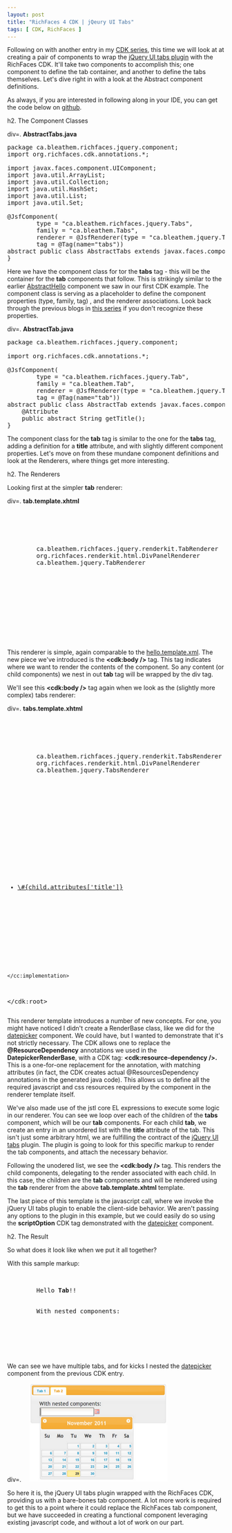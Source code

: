 ```yaml
---
layout: post
title: "RichFaces 4 CDK | jQeury UI Tabs"
tags: [ CDK, RichFaces ]
---
```


Following on with another entry in my <a href="http://blog.bleathem.ca/search/label/CDK">CDK series</a>, this time we will look at at creating a pair of components to wrap the <a href="http://jqueryui.com/demos/tabs/">jQuery UI tabs plugin</a> with the RichFaces CDK. It'll take two components to accomplish this; one component to define the tab container, and another to define the tabs themselves. Let's dive right in with a look at the Abstract component definitions.

As always, if you are interested in following along in your IDE, you can get the code below on <a href="https://github.com/bleathem/CDK-examples">github</a>.

h2. The Component Classes

div=. **AbstractTabs.java**

<pre class="prettyprint">package ca.bleathem.richfaces.jquery.component;
import org.richfaces.cdk.annotations.*;

import javax.faces.component.UIComponent;
import java.util.ArrayList;
import java.util.Collection;
import java.util.HashSet;
import java.util.List;
import java.util.Set;

@JsfComponent(
        type = "ca.bleathem.richfaces.jquery.Tabs",
        family = "ca.bleathem.Tabs",
        renderer = @JsfRenderer(type = "ca.bleathem.jquery.TabsRenderer"),
        tag = @Tag(name="tabs"))
abstract public class AbstractTabs extends javax.faces.component.UIPanel {
}
</pre>

Here we have the component class for tor the __tabs__ tag - this will be the container for the __tab__ components that follow. This is strikingly similar to the earlier <a href="http://blog.bleathem.ca/2011/09/richfaces-4-cdk-hello-world.html">AbstractHello</a> component we saw in our first CDK example. The component class is serving as a placeholder to define the component properties (type, family, tag) , and the renderer associations. Look back through the previous blogs in <a href="http://blog.bleathem.ca/search/label/CDK">this series</a> if you don't recognize these properties.

div=. **AbstractTab.java**

<pre class="prettyprint">package ca.bleathem.richfaces.jquery.component;

import org.richfaces.cdk.annotations.*;

@JsfComponent(
        type = "ca.bleathem.richfaces.jquery.Tab",
        family = "ca.bleathem.Tab",
        renderer = @JsfRenderer(type = "ca.bleathem.jquery.TabRenderer"),
        tag = @Tag(name="tab"))
abstract public class AbstractTab extends javax.faces.component.UIPanel {
    @Attribute
    public abstract String getTitle();
}
</pre>

The component class for the __tab__ tag is similar to the one for the __tabs__ tag, adding a definition for a __title__ attribute, and with slightly different component properties. Let's move on from these mundane component definitions and look at the Renderers, where things get more interesting.

h2. The Renderers

Looking first at the simpler __tab__ renderer:

div=. **tab.template.xhtml**

<pre class="prettyprint"><?xml version="1.0" encoding="UTF-8"?>

<cdk:root xmlns="http://jboss.org/schema/richfaces/cdk/xhtml-el"
        xmlns:cdk="http://jboss.org/schema/richfaces/cdk/core"
        xmlns:c="http://jboss.org/schema/richfaces/cdk/jstl/core"
        xmlns:cc="http://jboss.org/schema/richfaces/cdk/jsf/composite">

    <cc:interface>
        <cdk:class>ca.bleathem.richfaces.jquery.renderkit.TabRenderer</cdk:class>
        <cdk:superclass>org.richfaces.renderkit.html.DivPanelRenderer</cdk:superclass>
        <cdk:renderer-type>ca.bleathem.jquery.TabRenderer</cdk:renderer-type>
    </cc:interface>

    <cc:implementation>
        <div id="\#{clientId}" class="rf_jq_tab">
            <cdk:body />
        </div>
    </cc:implementation>

</cdk:root>
</pre>

This renderer is simple, again comparable to the <a href="http://blog.bleathem.ca/2011/09/richfaces-4-cdk-hello-world.html">hello.template.xml</a>. The new piece we've introduced is the __&lt;cdk:body /&gt;__ tag. This tag indicates where we want to render the contents of the component. So any content (or child components) we nest in out __tab__ tag will be wrapped by the div tag. 

We'll see this __&lt;cdk:body /&gt;__ tag again when we look as the (slightly more complex) tabs renderer:

div=. **tabs.template.xhtml**

<pre class="prettyprint"><?xml version="1.0" encoding="UTF-8"?>

<cdk:root xmlns="http://jboss.org/schema/richfaces/cdk/xhtml-el"
        xmlns:cdk="http://jboss.org/schema/richfaces/cdk/core"
        xmlns:c="http://jboss.org/schema/richfaces/cdk/jstl/core"
        xmlns:cc="http://jboss.org/schema/richfaces/cdk/jsf/composite">

    <cc:interface>
        <cdk:class>ca.bleathem.richfaces.jquery.renderkit.TabsRenderer</cdk:class>
        <cdk:superclass>org.richfaces.renderkit.html.DivPanelRenderer</cdk:superclass>
        <cdk:renderer-type>ca.bleathem.jquery.TabsRenderer</cdk:renderer-type>
        <cdk:resource-dependency name="" />
        <cdk:resource-dependency library = "javax.faces" name = "jsf.js" />
        <cdk:resource-dependency name = "jquery.js" />
        <cdk:resource-dependency library = "com.jqueryui/css/ui-lightness" name = "jquery-ui-1.8.16.custom.css" />
        <cdk:resource-dependency library = "com.jqueryui/development-bundle/ui" name = "jquery.ui.core.js" />
        <cdk:resource-dependency library = "com.jqueryui/development-bundle/ui" name = "jquery.ui.tabs.js" />
    </cc:interface>

    <cc:implementation>
        <div id="\#{clientId}" class="rf_jq_tabs">
            <ul>
                <c:forEach items="\#{component.children}" var="child">
                    <li><a href="#\#{child.clientId}">\#{child.attributes['title']}</a></li>
                </c:forEach>
            </ul>
            <cdk:body />
        </div>

        <script type="text/javascript">
            jQuery(function() {
                $(document.getElementById('\#{clientId}')).tabs();
            });
     </script>
    </cc:implementation>

</cdk:root>
</pre>

This renderer template introduces a number of new concepts. For one, you might have noticed I didn't create a RenderBase class, like we did for the <a href="http://blog.bleathem.ca/2011/10/richfaces-4-cdk-jquery-ui-calendar.html">datepicker</a> component. We could have, but I wanted to demonstrate that it's not strictly necessary. The CDK allows one to replace the __@ResourceDependency__ annotations we used in the __DatepickerRenderBase__, with a CDK tag: __&lt;cdk:resource-dependency /&gt;.__ This is a one-for-one replacement for the annotation, with matching attributes (in fact, the CDK creates actual @ResourcesDependency annotations in the generated java code). This allows us to define all the required javascript and css resources required by the component in the renderer template itself.

We've also made use of the jstl core EL expressions to execute some logic in our renderer. You can see we loop over each of the children of the __tabs__ component, which will be our __tab__ components. For each child __tab__, we create an entry in an unordered list with the __title__ attribute of the tab. This isn't just some arbitrary html, we are fulfilling the contract of the <a href="http://jqueryui.com/demos/tabs/">jQuery UI tabs</a> plugin. The plugin is going to look for this specific markup to render the tab components, and attach the necessary behavior.

Following the unodered list, we see the __&lt;cdk:body /&gt;__ tag. This renders the child components, delegating to the render associated with each child. In this case, the children are the __tab__ components and will be rendered using the __tab__ renderer from the above __tab.template.xhtml__ template.

The last piece of this template is the javascript call, where we invoke the jQuery UI tabs plugin to enable the client-side behavior. We aren't passing any options to the plugin in this example, but we could easily do so using the __scriptOption__ CDK tag demonstrated with the <a href="http://blog.bleathem.ca/2011/10/richfaces-4-cdk-jquery-ui-calendar.html">datepicker</a> component.

h2. The Result

So what does it look like when we put it all together?

With this sample markup:

<pre class="prettyprint">
<b:tabs>
    <b:tab title="Tab 1">
        Hello <b>Tab</b>!!
    </b:tab>
    <b:tab title="Tab 2">
        With nested components:
        <br />
        <b:datepicker value="\#{myBean.value}" dateFormat="yy-mm-dd" showOn="both" buttonImageOnly="true" /> <br />
    </b:tab>
</b:tabs>
</pre>

We can see we have multiple tabs, and for kicks I nested the <a href="http://blog.bleathem.ca/2011/10/richfaces-4-cdk-jquery-ui-calendar.html">datepicker</a> component from the previous CDK entry.

div=. <a href="/images/blog/2011-11-29-richfaces-4-cdk-jqeury-ui-tabs/calendar_tab.png" imageanchor="1" style="margin-left: 1em; margin-right: 1em;"><img border="0" height="228" src="/images/blog/2011-11-29-richfaces-4-cdk-jqeury-ui-tabs/calendar_tab.png" width="320" /></a>

So here it is, the jQuery UI tabs plugin wrapped with the RichFaces CDK, providing us with a bare-bones tab component. A lot more work is required to get this to a point where it could replace the RichFaces tab component, but we have succeeded in creating a functional component leveraging existing javascript code, and without a lot of work on our part.
